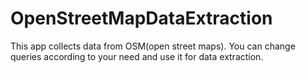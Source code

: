 # OpenStreetMapDataExtraction
This app collects data from OSM(open street maps). You can change queries according to your need and use it for data extraction.
